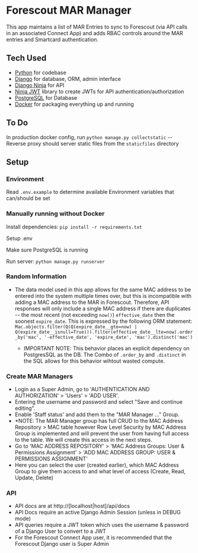# Forescout MAR Manager

This app maintains a list of MAR Entries to sync to Forescout (via API calls in an associated Connect App) and adds RBAC controls around the MAR entries and Smartcard authentication.

## Tech Used

- [Python](https://python.org) for codebase
- [Django](https://www.djangoproject.com/) for database, ORM, admin interface
- [Django Ninja](https://django-ninja.dev/) for API
- [Ninja JWT](https://eadwincode.github.io/django-ninja-jwt/) library to create JWTs for API authentication/authorization
- [PostgreSQL](https://www.postgresql.org/) for Database
- [Docker](https://www.docker.com/) for packaging everything up and running

## To Do

In production docker config, run `python manage.py collectstatic` -- Reverse proxy should server static files from the `staticfiles` directory

## Setup

### Environment
Read `.env.example` to determine available Environment variables that can/should be set

### Manually running without Docker

Install dependencies:
`pip install -r requirements.txt`

Setup .env

Make sure PostgreSQL is running

Run server:
`python manage.py runserver`

### Random Information

- The data model used in this app allows for the same MAC address to be entered into the system multiple times over, but this is incompatible with adding a MAC address to the MAR in Forescout. Therefore, API responses will only include a single MAC address if there are duplicates -- the most recent (not exceeding `now()`) `effective_date` then the soonest `expire_date`. This is expressed by the following ORM statement: `Mac.objects.filter(Q(Q(expire_date__gte=now) | Q(expire_date__isnull=True))).filter(effective_date__lte=now).order_by('mac', '-effective_date', 'expire_date', 'mac').distinct('mac')`

  - IMPORTANT NOTE: This behavior places an explicit dependency on PostgresSQL as the DB. The Combo of `.order_by` and `.distinct` in the SQL allows for this behavior wihtout wasted compute.

### Create MAR Managers

- Login as a Super Admin, go to 'AUTHENTICATION AND AUTHORIZATION' > 'Users' > 'ADD USER'.
- Entering the username and password and select "Save and continue editing".
- Enable 'Staff status' and add them to the "MAR Manager ..." Group.
- *NOTE: The MAR Manager group has full CRUD to the MAC Address Repository > MAC table however Row Level Security by MAC Address Group is implemented and will prevent the user from having full access to the table. We will create this access in the next steps.
- Go to 'MAC ADDRESS REPOSITORY' > 'MAC Address Groups: User & Permissions Assignment' > 'ADD MAC ADDRESS GROUP: USER & PERMISSIONS ASSIGNMENT'
- Here you can select the user (created earlier), which MAC Address Group to give them access to and what level of access (Create, Read, Update, Delete)

### API

- API docs are at http://[localhost|host]/api/docs
- API Docs require an active Django Admin Session (unless in DEBUG mode)
- API queries require a JWT token which uses the username & password of a Django User to convert to a JWT 
- For the Forescout Connect App user, it is recommended that the Forescout Django user is Super Admin
